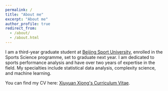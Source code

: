 ```yaml
---
permalink: /
title: "About me"
excerpt: "About me"
author_profile: true
redirect_from: 
  - /about/
  - /about.html
---
```


I am a third-year graduate student at [Beijing Sport University](https://www.bsu.edu.cn/), enrolled in the Sports Science programme, set to graduate next year. I am dedicated to sports performance analysis and have over two years of expertise in the field. My specialties include statistical data analysis, complexity science, and machine learning.

You can find my CV here: [Xiuyuan Xiong's Curriculum Vitae](curriculum_vitae(7).pdf).


